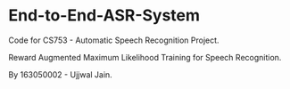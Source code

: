 # End-to-End-ASR-System

Code for CS753 - Automatic Speech Recognition Project.

Reward Augmented Maximum Likelihood Training for Speech Recognition.

By 163050002 - Ujjwal Jain.
